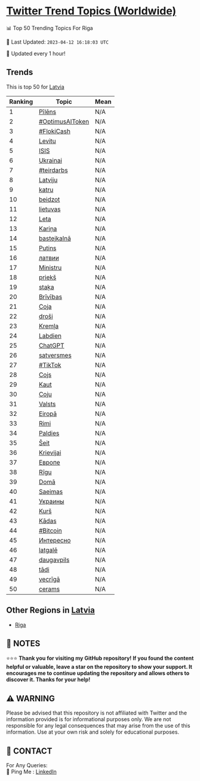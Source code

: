 [Twitter Trend Topics (Worldwide)](https://github.com/ErcinDedeoglu/Twitter-Trend-Topics)
==========


📊 Top 50 Trending Topics For Riga

📆 Last Updated: `2023-04-12 16:18:03 UTC`

🔧 Updated every 1 hour!


## Trends

This is top 50 for [Latvia](</Latvia>)

| Ranking | Topic | Mean |
| ------- | ------------ | ------------ |
| 1 | [Pīlēns](http://twitter.com/search?q=P%c4%abl%c4%93ns) | N/A |
| 2 | [#OptimusAIToken](http://twitter.com/search?q=%23OptimusAIToken) | N/A |
| 3 | [#FlokiCash](http://twitter.com/search?q=%23FlokiCash) | N/A |
| 4 | [Levitu](http://twitter.com/search?q=Levitu) | N/A |
| 5 | [ISIS](http://twitter.com/search?q=ISIS) | N/A |
| 6 | [Ukrainai](http://twitter.com/search?q=Ukrainai) | N/A |
| 7 | [#teirdarbs](http://twitter.com/search?q=%23teirdarbs) | N/A |
| 8 | [Latviju](http://twitter.com/search?q=Latviju) | N/A |
| 9 | [katru](http://twitter.com/search?q=katru) | N/A |
| 10 | [beidzot](http://twitter.com/search?q=beidzot) | N/A |
| 11 | [lietuvas](http://twitter.com/search?q=lietuvas) | N/A |
| 12 | [Leta](http://twitter.com/search?q=Leta) | N/A |
| 13 | [Kariņa](http://twitter.com/search?q=Kari%c5%86a) | N/A |
| 14 | [bastejkalnā](http://twitter.com/search?q=bastejkaln%c4%81) | N/A |
| 15 | [Putins](http://twitter.com/search?q=Putins) | N/A |
| 16 | [латвии](http://twitter.com/search?q=%d0%bb%d0%b0%d1%82%d0%b2%d0%b8%d0%b8) | N/A |
| 17 | [Ministru](http://twitter.com/search?q=Ministru) | N/A |
| 18 | [priekš](http://twitter.com/search?q=priek%c5%a1) | N/A |
| 19 | [staķa](http://twitter.com/search?q=sta%c4%b7a) | N/A |
| 20 | [Brīvības](http://twitter.com/search?q=Br%c4%abv%c4%abbas) | N/A |
| 21 | [Coja](http://twitter.com/search?q=Coja) | N/A |
| 22 | [droši](http://twitter.com/search?q=dro%c5%a1i) | N/A |
| 23 | [Kremļa](http://twitter.com/search?q=Krem%c4%bca) | N/A |
| 24 | [Labdien](http://twitter.com/search?q=Labdien) | N/A |
| 25 | [ChatGPT](http://twitter.com/search?q=ChatGPT) | N/A |
| 26 | [satversmes](http://twitter.com/search?q=satversmes) | N/A |
| 27 | [#TikTok](http://twitter.com/search?q=%23TikTok) | N/A |
| 28 | [Cojs](http://twitter.com/search?q=Cojs) | N/A |
| 29 | [Kaut](http://twitter.com/search?q=Kaut) | N/A |
| 30 | [Coju](http://twitter.com/search?q=Coju) | N/A |
| 31 | [Valsts](http://twitter.com/search?q=Valsts) | N/A |
| 32 | [Eiropā](http://twitter.com/search?q=Eirop%c4%81) | N/A |
| 33 | [Rimi](http://twitter.com/search?q=Rimi) | N/A |
| 34 | [Paldies](http://twitter.com/search?q=Paldies) | N/A |
| 35 | [Šeit](http://twitter.com/search?q=%c5%a0eit) | N/A |
| 36 | [Krievijai](http://twitter.com/search?q=Krievijai) | N/A |
| 37 | [Европе](http://twitter.com/search?q=%d0%95%d0%b2%d1%80%d0%be%d0%bf%d0%b5) | N/A |
| 38 | [Rīgu](http://twitter.com/search?q=R%c4%abgu) | N/A |
| 39 | [Domā](http://twitter.com/search?q=Dom%c4%81) | N/A |
| 40 | [Saeimas](http://twitter.com/search?q=Saeimas) | N/A |
| 41 | [Украины](http://twitter.com/search?q=%d0%a3%d0%ba%d1%80%d0%b0%d0%b8%d0%bd%d1%8b) | N/A |
| 42 | [Kurš](http://twitter.com/search?q=Kur%c5%a1) | N/A |
| 43 | [Kādas](http://twitter.com/search?q=K%c4%81das) | N/A |
| 44 | [#Bitcoin](http://twitter.com/search?q=%23Bitcoin) | N/A |
| 45 | [Интересно](http://twitter.com/search?q=%d0%98%d0%bd%d1%82%d0%b5%d1%80%d0%b5%d1%81%d0%bd%d0%be) | N/A |
| 46 | [latgalē](http://twitter.com/search?q=latgal%c4%93) | N/A |
| 47 | [daugavpils](http://twitter.com/search?q=daugavpils) | N/A |
| 48 | [tādi](http://twitter.com/search?q=t%c4%81di) | N/A |
| 49 | [vecrīgā](http://twitter.com/search?q=vecr%c4%abg%c4%81) | N/A |
| 50 | [cerams](http://twitter.com/search?q=cerams) | N/A |



## Other Regions in [Latvia](</Latvia>)

* [Riga](</Latvia/Riga.md>)



## 📝 NOTES

⭐⭐⭐ **Thank you for visiting my GitHub repository! If you found the content helpful or valuable, leave a star on the repository to show your support. It encourages me to continue updating the repository and allows others to discover it. Thanks for your help!**


## ⚠️ WARNING

Please be advised that this repository is not affiliated with Twitter and the information provided is for informational purposes only. We are not responsible for any legal consequences that may arise from the use of this information. Use at your own risk and solely for educational purposes.


## 📨 CONTACT

 For Any Queries:  
            🏓 Ping Me : [LinkedIn](https://www.linkedin.com/in/ercindedeoglu/)
